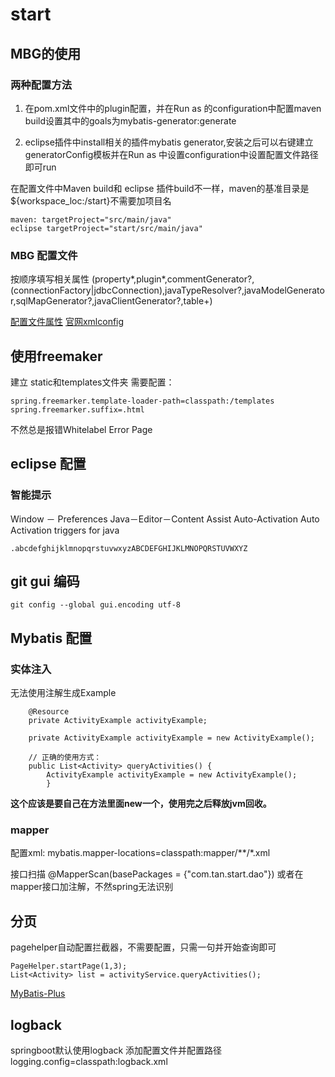 # start

## MBG的使用

### 两种配置方法

1. 在pom.xml文件中的plugin配置，并在Run as 的configuration中配置maven build设置其中的goals为mybatis-generator:generate

2. eclipse插件中install相关的插件mybatis generator,安装之后可以右键建立generatorConfig模板并在Run as 中设置configuration中设置配置文件路径即可run

在配置文件中Maven build和 eclipse 插件build不一样，maven的基准目录是 ${workspace_loc:/start}不需要加项目名

```
maven: targetProject="src/main/java"
eclipse targetProject="start/src/main/java"
```

### MBG 配置文件

按顺序填写相关属性
(property*,plugin*,commentGenerator?,(connectionFactory|jdbcConnection),javaTypeResolver?,javaModelGenerator,sqlMapGenerator?,javaClientGenerator?,table+)

[配置文件属性](https://www.jianshu.com/p/e09d2370b796)
[官网xmlconfig](http://www.mybatis.org/generator/configreference/xmlconfig.html)

## 使用freemaker

建立 static和templates文件夹
需要配置：

```
spring.freemarker.template-loader-path=classpath:/templates
spring.freemarker.suffix=.html
```
不然总是报错Whitelabel Error Page

## eclipse 配置

### 智能提示

Window － Preferences
Java－Editor－Content Assist
Auto-Activation
Auto Activation triggers for java

```
.abcdefghijklmnopqrstuvwxyzABCDEFGHIJKLMNOPQRSTUVWXYZ
```

## git gui 编码

`git config --global gui.encoding utf-8`


## Mybatis 配置

### 实体注入

无法使用注解生成Example

```
	@Resource
	private ActivityExample activityExample;

	private ActivityExample activityExample = new ActivityExample();
	
	// 正确的使用方式：
	public List<Activity> queryActivities() {
		ActivityExample activityExample = new ActivityExample();
		}
```

**这个应该是要自己在方法里面new一个，使用完之后释放jvm回收。**

### mapper

配置xml: 
mybatis.mapper-locations=classpath:mapper/**/*.xml

接口扫描
@MapperScan(basePackages = {"com.tan.start.dao"})
或者在mapper接口加注解，不然spring无法识别


## 分页 

pagehelper自动配置拦截器，不需要配置，只需一句并开始查询即可

```
PageHelper.startPage(1,3);
List<Activity> list = activityService.queryActivities();
```

[MyBatis-Plus](https://mp.baomidou.com/guide/)


## logback

springboot默认使用logback
添加配置文件并配置路径
logging.config=classpath:logback.xml
